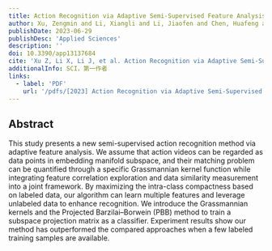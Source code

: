 ```yaml
---
title: Action Recognition via Adaptive Semi-Supervised Feature Analysis
author: Xu, Zengmin and Li, Xiangli and Li, Jiaofen and Chen, Huafeng and Hu, Ruimin
publishDate: 2023-06-29
publishDesc: 'Applied Sciences'
description: ''
doi: 10.3390/app13137684
cite: 'Xu Z, Li X, Li J, et al. Action Recognition via Adaptive Semi-Supervised Feature Analysis[J]. Applied Sciences, 2023, 13(13): 7684.'
additionalInfo: SCI，第一作者
links:
  - label: 'PDF'
    url: '/pdfs/[2023] Action Recognition via Adaptive Semi-Supervised Feature Analysis.pdf'
---
```


## Abstract

This study presents a new semi-supervised action recognition method via adaptive feature analysis. We assume that action videos can be regarded as data points in embedding manifold subspace, and their matching problem can be quantified through a specific Grassmannian kernel function while integrating feature correlation exploration and data similarity measurement into a joint framework. By maximizing the intra-class compactness based on labeled data, our algorithm can learn multiple features and leverage unlabeled data to enhance recognition. We introduce the Grassmannian kernels and the Projected Barzilai–Borwein (PBB) method to train a subspace projection matrix as a classifier. Experiment results show our method has outperformed the compared approaches when a few labeled training samples are available.
